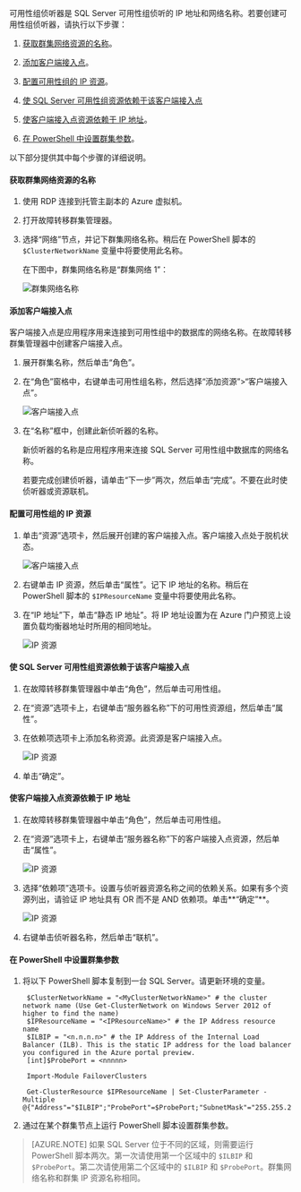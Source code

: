 可用性组侦听器是 SQL Server 可用性组侦听的 IP 地址和网络名称。若要创建可用性组侦听器，请执行以下步骤：

1. [获取群集网络资源的名称](#getnet)。

1. [添加客户端接入点](#addcap)。

1. [配置可用性组的 IP 资源](#congroup)。

1. [使 SQL Server 可用性组资源依赖于该客户端接入点](#dependencyGroup)

1. [使客户端接入点资源依赖于 IP 地址](#listname)。

1. [在 PowerShell 中设置群集参数](#setparam)。

以下部分提供其中每个步骤的详细说明。

#### <a name="getnet"></a>获取群集网络资源的名称

1. 使用 RDP 连接到托管主副本的 Azure 虚拟机。

1. 打开故障转移群集管理器。

1. 选择“网络”节点，并记下群集网络名称。稍后在 PowerShell 脚本的 `$ClusterNetworkName` 变量中将要使用此名称。

    在下图中，群集网络名称是“群集网络 1”：

    ![群集网络名称](./media/virtual-machines-ag-listener-configure/90-clusternetworkname.png)  


#### <a name="addcap"></a>添加客户端接入点

客户端接入点是应用程序用来连接到可用性组中的数据库的网络名称。在故障转移群集管理器中创建客户端接入点。

1. 展开群集名称，然后单击“角色”。

1. 在“角色”窗格中，右键单击可用性组名称，然后选择“添加资源”\>“客户端接入点”。

    ![客户端接入点](./media/virtual-machines-ag-listener-configure/92-addclientaccesspoint.png)  


1. 在“名称”框中，创建此新侦听器的名称。

    新侦听器的名称是应用程序用来连接 SQL Server 可用性组中数据库的网络名称。
   
    若要完成创建侦听器，请单击“下一步”两次，然后单击“完成”。不要在此时使侦听器或资源联机。
   
#### <a name="congroup"></a>配置可用性组的 IP 资源

1. 单击“资源”选项卡，然后展开创建的客户端接入点。客户端接入点处于脱机状态。

    ![客户端接入点](./media/virtual-machines-ag-listener-configure/94-newclientaccesspoint.png)  


1. 右键单击 IP 资源，然后单击“属性”。记下 IP 地址的名称。稍后在 PowerShell 脚本的 `$IPResourceName` 变量中将要使用此名称。

1. 在“IP 地址”下，单击“静态 IP 地址”。将 IP 地址设置为在 Azure 门户预览上设置负载均衡器地址时所用的相同地址。

    ![IP 资源](./media/virtual-machines-ag-listener-configure/96-ipresource.png)  


<!-----------------------I don't see this option on server 2016
1. Disable NetBIOS for this address and click **OK**. Repeat this step for each IP resource if your solution spans multiple Azure VNets. 
------------------------->


#### <a name = "dependencyGroup"></a>使 SQL Server 可用性组资源依赖于该客户端接入点

1. 在故障转移群集管理器中单击“角色”，然后单击可用性组。

1. 在“资源”选项卡上，右键单击“服务器名称”下的可用性资源组，然后单击“属性”。

1. 在依赖项选项卡上添加名称资源。此资源是客户端接入点。

    ![IP 资源](./media/virtual-machines-ag-listener-configure/97-propertiesdependencies.png)  


1. 单击“确定”。

#### <a name="listname"></a>使客户端接入点资源依赖于 IP 地址

1. 在故障转移群集管理器中单击“角色”，然后单击可用性组。

1. 在“资源”选项卡上，右键单击“服务器名称”下的客户端接入点资源，然后单击“属性”。

    ![IP 资源](./media/virtual-machines-ag-listener-configure/98-dependencies.png)  


1. 选择“依赖项”选项卡。设置与侦听器资源名称之间的依赖关系。如果有多个资源列出，请验证 IP 地址具有 OR 而不是 AND 依赖项。单击**“确定”**。

    ![IP 资源](./media/virtual-machines-ag-listener-configure/98-propertiesdependencies.png)  


1. 右键单击侦听器名称，然后单击“联机”。

#### <a name="setparam"></a>在 PowerShell 中设置群集参数

1. 将以下 PowerShell 脚本复制到一台 SQL Server。请更新环境的变量。

        $ClusterNetworkName = "<MyClusterNetworkName>" # the cluster network name (Use Get-ClusterNetwork on Windows Server 2012 of higher to find the name)
        $IPResourceName = "<IPResourceName>" # the IP Address resource name
        $ILBIP = "<n.n.n.n>" # the IP Address of the Internal Load Balancer (ILB). This is the static IP address for the load balancer you configured in the Azure portal preview.
        [int]$ProbePort = <nnnnn>

        Import-Module FailoverClusters

        Get-ClusterResource $IPResourceName | Set-ClusterParameter -Multiple @{"Address"="$ILBIP";"ProbePort"=$ProbePort;"SubnetMask"="255.255.255.255";"Network"="$ClusterNetworkName";"EnableDhcp"=0}

2. 通过在某个群集节点上运行 PowerShell 脚本设置群集参数。

> [AZURE.NOTE]
如果 SQL Server 位于不同的区域，则需要运行 PowerShell 脚本两次。第一次请使用第一个区域中的 `$ILBIP` 和 `$ProbePort`。第二次请使用第二个区域中的 `$ILBIP` 和 `$ProbePort`。群集网络名称和群集 IP 资源名称相同。

<!---HONumber=Mooncake_0213_2017-->